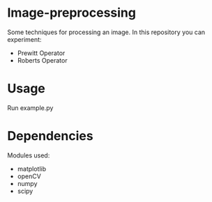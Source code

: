 # Image-preprocessing
Some techniques for processing an image. In this repository you can experiment:
- Prewitt Operator
- Roberts Operator

# Usage
Run example.py

# Dependencies
Modules used:
- matplotlib
- openCV
- numpy
- scipy
